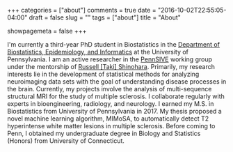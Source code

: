 +++
categories = ["about"]
comments = true
date = "2016-10-02T22:55:05-04:00"
draft = false
slug = ""
tags = ["about"]
title = "About"

showpagemeta = false
+++

I'm currently a third-year PhD student in Biostatistics in the [Department of Biostatistics, Epidemiology, and Informatics](http://www.dbei.med.upenn.edu/) at the University of Pennsylvania. I am an active researcher in the [PennSIVE](https://www.med.upenn.edu/pennsive/) working group under the mentorship of [Russell [Taki] Shinohara](https://www.med.upenn.edu/apps/faculty/index.php/g275/p8574254). Primarily, my research interests lie in the development of statistical methods for analyzing neuroimaging data sets with the goal of understanding disease processes in the brain. Currently, my projects involve the analysis of multi-sequence structural MRI for the study of multiple sclerosis. I collaborate regularly with experts in bioengineering, radiology, and neurology. 
I earned my M.S. in Biostatistics from University of Pennsylvania in 2017. My thesis proposed a novel machine learning algorithm, MIMoSA, to automatically detect T2 hyperintense white matter lesions in multiple sclerosis. Before coming to Penn, I obtained my undergraduate degree in Biology and Statistics (Honors) from University of Connecticut.
